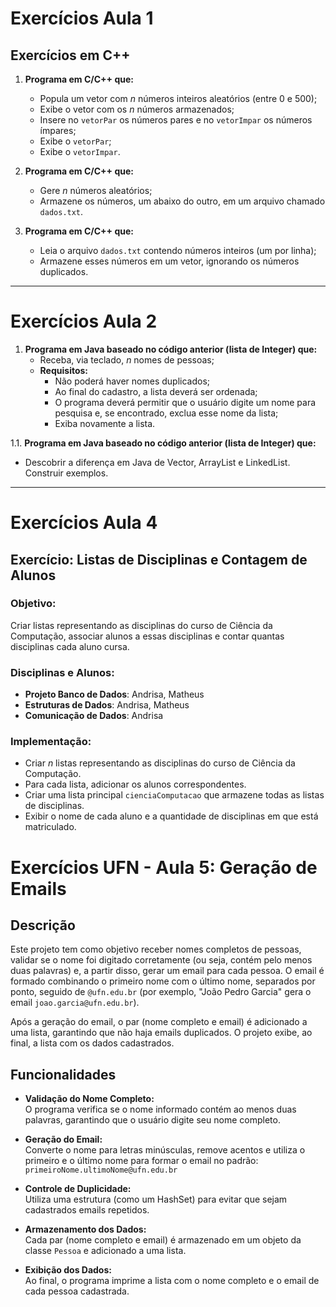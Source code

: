 # Exercícios Aula 1

## Exercícios em C++

1. **Programa em C/C++ que:**
   - Popula um vetor com _n_ números inteiros aleatórios (entre 0 e 500);
   - Exibe o vetor com os _n_ números armazenados;
   - Insere no `vetorPar` os números pares e no `vetorImpar` os números ímpares;
   - Exibe o `vetorPar`;
   - Exibe o `vetorImpar`.

2. **Programa em C/C++ que:**
   - Gere _n_ números aleatórios;
   - Armazene os números, um abaixo do outro, em um arquivo chamado `dados.txt`.

3. **Programa em C/C++ que:**
   - Leia o arquivo `dados.txt` contendo números inteiros (um por linha);
   - Armazene esses números em um vetor, ignorando os números duplicados.

---

# Exercícios Aula 2

1. **Programa em Java baseado no código anterior (lista de Integer) que:**
   - Receba, via teclado, _n_ nomes de pessoas;
   - **Requisitos:**
     - Não poderá haver nomes duplicados;
     - Ao final do cadastro, a lista deverá ser ordenada;
     - O programa deverá permitir que o usuário digite um nome para pesquisa e, se encontrado, exclua esse nome da lista;
     - Exiba novamente a lista.

1.1. **Programa em Java baseado no código anterior (lista de Integer) que:**
   - Descobrir a diferença em Java de Vector, ArrayList e LinkedList. Construir exemplos.

---

# Exercícios Aula 4

## Exercício: Listas de Disciplinas e Contagem de Alunos

### Objetivo:
Criar listas representando as disciplinas do curso de Ciência da Computação, associar alunos a essas disciplinas e contar quantas disciplinas cada aluno cursa.

### Disciplinas e Alunos:
- **Projeto Banco de Dados**: Andrisa, Matheus
- **Estruturas de Dados**: Andrisa, Matheus
- **Comunicação de Dados**: Andrisa

### Implementação:
- Criar _n_ listas representando as disciplinas do curso de Ciência da Computação.
- Para cada lista, adicionar os alunos correspondentes.
- Criar uma lista principal `cienciaComputacao` que armazene todas as listas de disciplinas.
- Exibir o nome de cada aluno e a quantidade de disciplinas em que está matriculado.


# Exercícios UFN - Aula 5: Geração de Emails

## Descrição

Este projeto tem como objetivo receber nomes completos de pessoas, validar se o nome foi digitado corretamente (ou seja, contém pelo menos duas palavras) e, a partir disso, gerar um email para cada pessoa. O email é formado combinando o primeiro nome com o último nome, separados por ponto, seguido de `@ufn.edu.br` (por exemplo, "João Pedro Garcia" gera o email `joao.garcia@ufn.edu.br`).

Após a geração do email, o par (nome completo e email) é adicionado a uma lista, garantindo que não haja emails duplicados. O projeto exibe, ao final, a lista com os dados cadastrados.

## Funcionalidades

- **Validação do Nome Completo:**  
  O programa verifica se o nome informado contém ao menos duas palavras, garantindo que o usuário digite seu nome completo.

- **Geração do Email:**  
  Converte o nome para letras minúsculas, remove acentos e utiliza o primeiro e o último nome para formar o email no padrão:  
  `primeiroNome.ultimoNome@ufn.edu.br`

- **Controle de Duplicidade:**  
  Utiliza uma estrutura (como um HashSet) para evitar que sejam cadastrados emails repetidos.

- **Armazenamento dos Dados:**  
  Cada par (nome completo e email) é armazenado em um objeto da classe `Pessoa` e adicionado a uma lista.

- **Exibição dos Dados:**  
  Ao final, o programa imprime a lista com o nome completo e o email de cada pessoa cadastrada.
 



